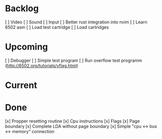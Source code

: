 # Backlog
[ ] Video
[ ] Sound
[ ] Input
[ ] Better rust integration into nvim
[ ] Learn 6502 asm
[ ] Load test cartridge
[ ] Load cartridges

# Upcoming
[ ] Debugger
[ ] Simple test program
[ ] Run overflow test programm (http://6502.org/tutorials/vflag.html)

# Current

# Done
[x] Propper resetting routine
[x] Cpu instructions
[x] Flags
[x] Page boundary
[x] Complete LDA without page boundary
[x] Simple "cpu <-> bus <-> memory" connection
